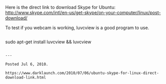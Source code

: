Here is the direct link to download Skype for Ubuntu:
http://www.skype.com/intl/en-us/get-skype/on-your-computer/linux/post-download/

To test if you webcam is working, luvcview is a good program to use.
```

```
sudo apt-get install luvcview && luvcview
```

---

Posted Jul 6, 2010.

https://www.darklaunch.com/2010/07/06/ubuntu-skype-for-linux-direct-download-link.html